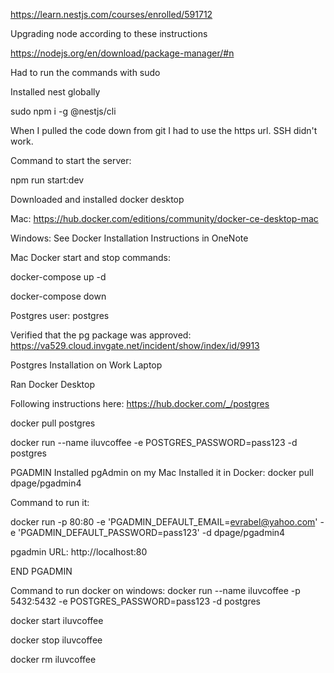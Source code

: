 https://learn.nestjs.com/courses/enrolled/591712

Upgrading node according to these instructions

https://nodejs.org/en/download/package-manager/#n

Had to run the commands with sudo

Installed nest globally

sudo npm i -g @nestjs/cli

When I pulled the code down from git I had to use the https url. SSH didn't work.

Command to start the server:

npm run start:dev

Downloaded and installed docker desktop

Mac:
https://hub.docker.com/editions/community/docker-ce-desktop-mac

Windows:
See Docker Installation Instructions in OneNote

Mac Docker start and stop commands:

docker-compose up -d

docker-compose down

Postgres user: postgres

Verified that the pg package was approved: https://va529.cloud.invgate.net/incident/show/index/id/9913

Postgres Installation on Work Laptop

Ran Docker Desktop

Following instructions here: https://hub.docker.com/_/postgres

docker pull postgres

docker run --name iluvcoffee -e POSTGRES_PASSWORD=pass123 -d postgres

PGADMIN 
Installed pgAdmin on my Mac
Installed it in Docker:
docker pull dpage/pgadmin4

Command to run it:

docker run -p 80:80 -e 'PGADMIN_DEFAULT_EMAIL=evrabel@yahoo.com' -e 'PGADMIN_DEFAULT_PASSWORD=pass123' -d dpage/pgadmin4

pgadmin URL: http://localhost:80

END PGADMIN


Command to run docker on windows: 
docker run --name iluvcoffee -p 5432:5432 -e POSTGRES_PASSWORD=pass123 -d postgres 

docker start iluvcoffee

docker stop iluvcoffee

docker rm iluvcoffee